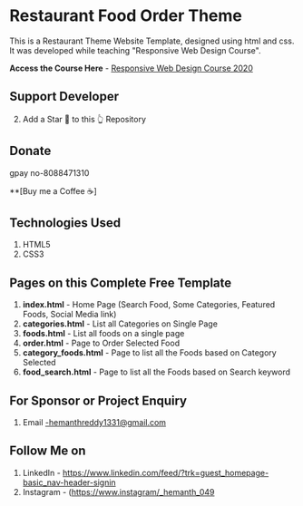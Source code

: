 # Restaurant Food Order Theme
This is a Restaurant Theme Website Template, designed using html and css. It was developed while teaching "Responsive Web Design Course".

**Access the Course Here** - 
[Responsive Web Design Course 2020](https://www.youtube.com/watch?v=VaV_Ro8jpPY)


## Support Developer

2. Add a Star 🌟  to this 👆 Repository

## Donate

gpay no-8088471310

**[Buy me a Coffee  ☕️]
 



## Technologies Used
1. HTML5
2. CSS3


## Pages on this Complete Free Template
1. **index.html** - Home Page (Search Food, Some Categories, Featured Foods, Social Media link)
2. **categories.html** - List all Categories on Single Page
3. **foods.html** - List all foods on a single page
4. **order.html** - Page to Order Selected Food
5. **category_foods.html** - Page to list all the Foods based on Category Selected
6. **food_search.html** - Page to list all the Foods based on Search keyword


## For Sponsor or Project Enquiry
1. Email -hemanthreddy1331@gmail.com


## Follow Me on
1. LinkedIn - https://www.linkedin.com/feed/?trk=guest_homepage-basic_nav-header-signin
2. Instagram - (https://www.instagram/_hemanth_049


